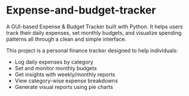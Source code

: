 # Expense-and-budget-tracker
A GUI-based Expense &amp; Budget Tracker built with Python.   It helps users track their daily expenses, set monthly budgets, and visualize spending patterns all through a clean and simple interface.

This project is a personal finance tracker designed to help individuals:
- Log daily expenses by category
- Set and monitor monthly budgets
- Get insights with weekly/monthly reports
- View category-wise expense breakdowns
- Generate visual reports using pie charts
